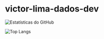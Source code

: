 # victor-lima-dados-dev


![Estatísticas do GitHub](https://github-readme-stats.vercel.app/api?username=victor-lima-dados-dev&show_icons=true&theme=default#gh-light-mode-only)


![Top Langs](https://github-readme-stats.vercel.app/api/top-langs/?username=victor-lima-dados-dev&hide_progress=true)

